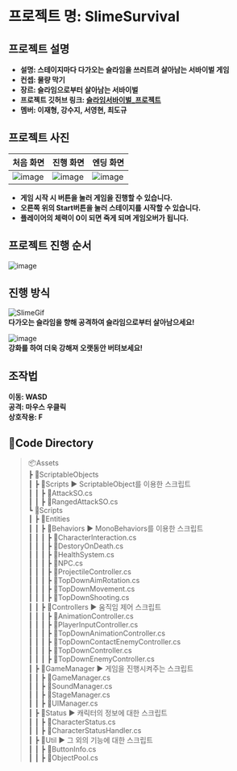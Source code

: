 # 프로젝트 명: SlimeSurvival

## 프로젝트 설명
- **설명: 스테이지마다 다가오는 슬라임을 쓰러트려 살아남는 서바이벌 게임**    
- **컨셉: 물량 막기**    
- **장르: 슬라임으로부터 살아남는 서바이벌**    
- **프로젝트 깃허브 링크: [슬라임서바이벌_프로젝트](https://github.com/ErmaelStarius/-HomeWork--2D-Unity)**  
- **멤버: 이재형, 강수지, 서영현, 최도규**

## 프로젝트 사진
| 처음 화면 | 진행 화면 | 엔딩 화면 |
| ------------ | ------------- |------------- |
| ![image](https://github.com/ACEDIA2567/SlimeSurvival_SourceCode/assets/101154683/abe48437-097c-4138-952c-b9c21f9a8a95) | ![image](https://github.com/ACEDIA2567/SlimeSurvival_SourceCode/assets/101154683/c357cf12-bfcc-4034-a65a-4314ae3dc8f7)  | ![image](https://github.com/ACEDIA2567/SlimeSurvival_SourceCode/assets/101154683/e9fdefb7-cef7-4a18-8554-2ea37dc4fdca)  |
- **게임 시작 시 버튼을 눌러 게임을 진행할 수 있습니다.**    
- **오른쪽 위의 Start버튼을 눌러 스테이지를 시작할 수 있습니다.**    
- **플레이어의 체력이 0이 되면 죽게 되며 게임오버가 됩니다.**    

## 프로젝트 진행 순서
![image](https://github.com/ACEDIA2567/SlimeSurvival_SourceCode/assets/101154683/196a6f5d-b9d5-4327-89f3-2bc3fe8a66e1)    

## 진행 방식
![SlimeGif](https://github.com/ACEDIA2567/SlimeSurvival_SourceCode/assets/101154683/a2897f92-019c-4a95-96f0-e243c5a7761c)    
**다가오는 슬라임을 향해 공격하여 슬라임으로부터 살아남으세요!**    

![image](https://github.com/ACEDIA2567/SlimeSurvival_SourceCode/assets/101154683/839adba9-db70-4f3e-93f2-6f87d94400c0)    
**강화를 하여 더욱 강해져 오랫동안 버텨보세요!**    

## 조작법
**이동: WASD**  
**공격: 마우스 우클릭**  
**상호작용: F**  


## 📌Code Directory
>📦Assets     
 ┣ 📂ScriptableObjects    
 ┃ ┣ 📂Scripts ▶ ScriptableObject를 이용한 스크립트       
 ┃ ┃ ┣ 📜AttackSO.cs    
 ┃ ┃ ┣ 📜RangedAttackSO.cs    
 ┗ 📂Scripts    
 ┃ ┣ 📂Entities    
 ┃ ┃ ┣ 📂Behaviors ▶ MonoBehaviors를 이용한 스크립트    
 ┃ ┃ ┃ ┣ 📜CharacterInteraction.cs    
 ┃ ┃ ┃ ┣ 📜DestoryOnDeath.cs    
 ┃ ┃ ┃ ┣ 📜HealthSystem.cs    
 ┃ ┃ ┃ ┣ 📜NPC.cs    
 ┃ ┃ ┃ ┣ 📜ProjectileController.cs    
 ┃ ┃ ┃ ┣ 📜TopDownAimRotation.cs    
 ┃ ┃ ┃ ┣ 📜TopDownMovement.cs    
 ┃ ┃ ┃ ┣ 📜TopDownShooting.cs    
 ┃ ┃ ┣ 📂Controllers ▶ 움직임 제어 스크립트    
 ┃ ┃ ┃ ┣ 📜AnimationController.cs    
 ┃ ┃ ┃ ┣ 📜PlayerInputController.cs    
 ┃ ┃ ┃ ┣ 📜TopDownAnimationController.cs    
 ┃ ┃ ┃ ┣ 📜TopDownContactEnemyController.cs    
 ┃ ┃ ┃ ┣ 📜TopDownController.cs    
 ┃ ┃ ┃ ┣ 📜TopDownEnemyController.cs    
 ┃ ┣ 📂GameManager ▶ 게임을 진행시켜주는 스크립트       
 ┃ ┃ ┣ 📜GameManager.cs    
 ┃ ┃ ┣ 📜SoundManager.cs    
 ┃ ┃ ┣ 📜StageManager.cs    
 ┃ ┃ ┣ 📜UIManager.cs    
 ┃ ┣ 📂Status ▶ 캐릭터의 정보에 대한 스크립트       
 ┃ ┃ ┣ 📜CharacterStatus.cs    
 ┃ ┃ ┣ 📜CharacterStatusHandler.cs    
 ┃ ┣ 📂Util ▶ 그 외의 기능에 대한 스크립트    
 ┃ ┃ ┣ 📜ButtonInfo.cs    
 ┃ ┃ ┣ 📜ObjectPool.cs    

